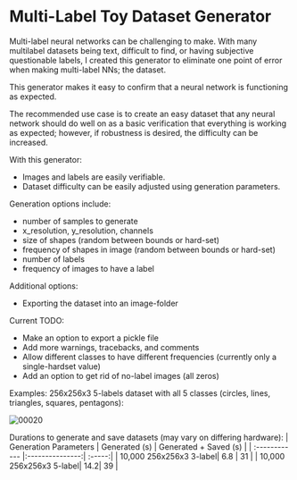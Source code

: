 # Multi-Label Toy Dataset Generator

Multi-label neural networks can be challenging to make.
With many multilabel datasets being text, difficult to find, or having subjective questionable labels, I created this generator to eliminate one point of error when making multi-label NNs; the dataset.

This generator makes it easy to confirm that a neural network is functioning as expected.

The recommended use case is to create an easy dataset that any neural network should do well on as a basic verification that everything is working as expected; however, if robustness is desired, the difficulty can be increased.

With this generator:
- Images and labels are easily verifiable.
- Dataset difficulty can be easily adjusted using generation parameters.

Generation options include:
- number of samples to generate
- x_resolution, y_resolution, channels
- size of shapes (random between bounds or hard-set)
- frequency of shapes in image (random between bounds or hard-set)
- number of labels
- frequency of images to have a label

Additional options:
- Exporting the dataset into an image-folder

Current TODO:
- Make an option to export a pickle file
- Add more warnings, tracebacks, and comments
- Allow different classes to have different frequencies (currently only a single-hardset value)
- Add an option to get rid of no-label images (all zeros)

Examples:
256x256x3 5-labels dataset with all 5 classes (circles, lines, triangles, squares, pentagons):

![00020](https://github.com/JoshWarn/MultiLabelToyDatasetGenerator/assets/70070682/9b882357-44e8-4934-828c-c8d49bf0ae25)

Durations to generate and save datasets (may vary on differing hardware):
| Generation Parameters  | Generated (s)  | Generated + Saved (s) |
| :------------ |:---------------:| :-----:|
| 10,000 256x256x3 3-label| 6.8 | 31 |
| 10,000 256x256x3 5-label| 14.2| 39 |

